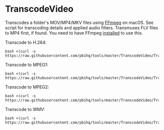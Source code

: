 TranscodeVideo
===========
Transcodes a folder's MOV/MP4/MKV files using [FFmpeg][4] on macOS. See script for transcoding details and applied audio filters. Transmuxes FLV files to MP4 first, if found. You need to have FFmpeg [installed][5] to use this.

Transcode to H.264:

    bash <(curl -s https://raw.githubusercontent.com/pbihq/tools/master/TranscodeVideo/TranscodeVideoH264.sh)

Transcode to MPEG1:

    bash <(curl -s https://raw.githubusercontent.com/pbihq/tools/master/TranscodeVideo/TranscodeVideoMPEG1.sh)

Transcode to MPEG2:

    bash <(curl -s https://raw.githubusercontent.com/pbihq/tools/master/TranscodeVideo/TranscodeVideoMPEG2.sh)

Transcode to WMV:

    bash <(curl -s https://raw.githubusercontent.com/pbihq/tools/master/TranscodeVideo/TranscodeVideoWMV.sh)


[4]: https://ffmpeg.org/
[5]: https://trac.ffmpeg.org/wiki/CompilationGuide/MacOSX
